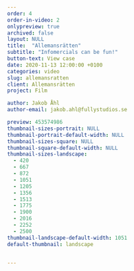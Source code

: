 ```yaml
---
order: 4
order-in-video: 2
onlypreview: true
archived: false
layout: NULL
title:  "Allemansrätten"
subtitle: "Infomercials can be fun!"
button-text: View case
date: 2020-11-13 12:00:00 +0100
categories: video
slug: allemansratten
client: Allemansrätten
project: Film

author: Jakob Åhl
author-email: jakob.ahl@fullystudios.se

preview: 453574986
thumbnail-sizes-portrait: NULL
thumbnail-portrait-default-width: NULL
thumbnail-sizes-square: NULL
thumbnail-square-default-width: NULL
thumbnail-sizes-landscape: 
  - 420
  - 667
  - 872
  - 1051
  - 1205
  - 1356
  - 1513
  - 1775
  - 1900
  - 2016
  - 2252
  - 2500
thumbnail-landscape-default-width: 1051
default-thumbnail: landscape


---
```

